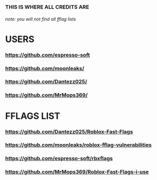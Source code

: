 ### THIS IS WHERE ALL CREDITS ARE
###### note: you will not find all fflag lists



# USERS
### https://github.com/espresso-soft
### https://github.com/moonleaks/
### https://github.com/Dantezz025/
### https://github.com/MrMops369/
# FFLAGS LIST
### https://github.com/Dantezz025/Roblox-Fast-Flags
### https://github.com/moonleaks/roblox-fflag-vulnerabilities
### https://github.com/espresso-soft/rbxflags
### https://github.com/MrMops369/Roblox-Fast-Flags-i-use

